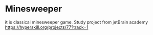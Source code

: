 # Minesweeper
it is classical minesweeper game. Study project from jetBrain academy https://hyperskill.org/projects/77?track=1
